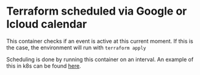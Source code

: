 # Terraform scheduled via Google or Icloud calendar

This container checks if an event is active at this current moment.
If this is the case, the environment will run with `terraform apply`

Scheduling is done by running this container on an interval.
An example of this in k8s can be found [here](https://github.com/svlentink/myinfra/blob/master/namespaces/dev-machine-job/cron.yml).

